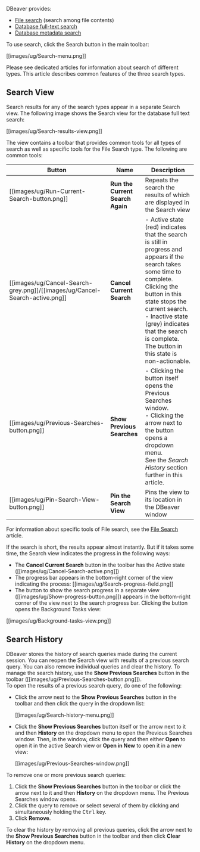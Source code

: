 DBeaver provides:
* [File search](https://github.com/dbeaver/dbeaver/wiki/File-Search) (search among file contents)
* [Database full-text search](https://github.com/dbeaver/dbeaver/wiki/DB-Full-Text-Search)
* [Database metadata search](https://github.com/dbeaver/dbeaver/wiki/DB-Metadata-Search)

To use search, click the Search button in the main toolbar:

[[images/ug/Search-menu.png]]

Please see dedicated articles for information about search of different types. This article describes common features of the three search types.

## Search View
Search results for any of the search types appear in a separate Search view. The following image shows the Search view for the database full text search:

[[images/ug/Search-results-view.png]]

The view contains a toolbar that provides common tools for all types of search as well as specific tools for the File Search type. The following are common tools:

Button|Name|Description
------|----|-----------
[[images/ug/Run-Current-Search-button.png]]|**Run the Current Search Again**|Repeats the search the results of which are displayed in the Search view
[[images/ug/Cancel-Search-grey.png]]/[[images/ug/Cancel-Search-active.png]]|**Cancel Current Search**|- Active state (red) indicates that the search is still in progress and appears if the search takes some time to complete. Clicking the button in this state stops the current search.<br/>- Inactive state (grey) indicates that the search is complete. The button in this state is non-actionable.
[[images/ug/Previous-Searches-button.png]]|**Show Previous Searches**|-	Clicking the button itself opens the Previous Searches window.<br/>- Clicking the arrow next to the button opens a dropdown menu.<br/>See the _Search History_ section further in this article.
[[images/ug/Pin-Search-View-button.png]]|**Pin the Search View**|Pins the view to its location in the DBeaver window

For information about specific tools of File search, see the [File Search](https://github.com/dbeaver/dbeaver/wiki/File-Search) article.

If the search is short, the results appear almost instantly. But if it takes some time, the Search view indicates the progress in the following ways:
* The **Cancel Current Search** button in the toolbar has the Active state ([[images/ug/Cancel-Search-active.png]])
* The progress bar appears in the bottom-right corner of the view indicating the process: [[images/ug/Search-progress-field.png]] 
* The button to show the search progress in a separate view ([[images/ug/Show-progress-button.png]]) appears in the bottom-right corner of the view next to the search progress bar. Clicking the button opens the Background Tasks view:

[[images/ug/Background-tasks-view.png]]

## Search History
DBeaver stores the history of search queries made during the current session. You can reopen the Search view with results of a previous search query. You can also remove individual queries and clear the history.
To manage the search history, use the **Show Previous Searches** button in the toolbar ([[images/ug/Previous-Searches-button.png]]).  
To open the results of a previous search query, do one of the following:
* Click the arrow next to the **Show Previous Searches** button in the toolbar and then click the query in the dropdown list:  
 
  [[images/ug/Search-history-menu.png]]

* Click the **Show Previous Searches** button itself or the arrow next to it and then **History** on the dropdown menu to open the Previous Searches window. Then, in the window, click the query and then either **Open** to open it in the active Search view or **Open in New** to open it in a new view:  

  [[images/ug/Previous-Searches-window.png]]
 
To remove one or more previous search queries:
1. Click the **Show Previous Searches** button in the toolbar or click the arrow next to it and then **History** on the dropdown menu. The Previous Searches window opens.
2. Click the query to remove or select several of them by clicking and simultaneously holding the <kbd>Ctrl</kbd> key.
3. Click **Remove**.

To clear the history by removing all previous queries, click the arrow next to the **Show Previous Searches** button in the toolbar and then click **Clear History** on the dropdown menu.



